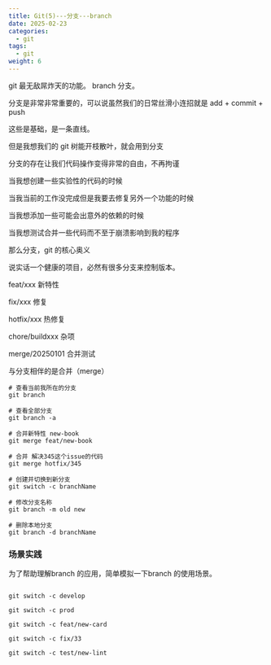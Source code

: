 ```yaml
---
title: Git(5)---分支---branch
date: 2025-02-23
categories:
  - git
tags:
  - git
weight: 6
---
```


git 最无敌屌炸天的功能。  branch 分支。

分支是非常非常重要的，可以说虽然我们的日常丝滑小连招就是 add + commit + push

这些是基础，是一条直线。

但是我想我们的 git 树能开枝散叶，就会用到分支

分支的存在让我们代码操作变得非常的自由，不再拘谨

当我想创建一些实验性的代码的时候

当我当前的工作没完成但是我要去修复另外一个功能的时候

当我想添加一些可能会出意外的依赖的时候

当我想测试合并一些代码而不至于崩溃影响到我的程序

那么分支，git 的核心奥义

说实话一个健康的项目，必然有很多分支来控制版本。

feat/xxx  新特性

fix/xxx 修复

hotfix/xxx 热修复

chore/buildxxx 杂项

merge/20250101  合并测试

与分支相伴的是合并（merge）

``` shell
# 查看当前我所在的分支
git branch

# 查看全部分支
git branch -a

# 合并新特性 new-book
git merge feat/new-book

# 合并 解决345这个issue的代码
git merge hotfix/345

```

```shell
# 创建并切换到新分支
git switch -c branchName

# 修改分支名称
git branch -m old new 

# 删除本地分支
git branch -d branchName

```

### 场景实践

为了帮助理解branch 的应用，简单模拟一下branch 的使用场景。

```

git switch -c develop

git switch -c prod

git switch -c feat/new-card

git switch -c fix/33

git switch -c test/new-lint
```


